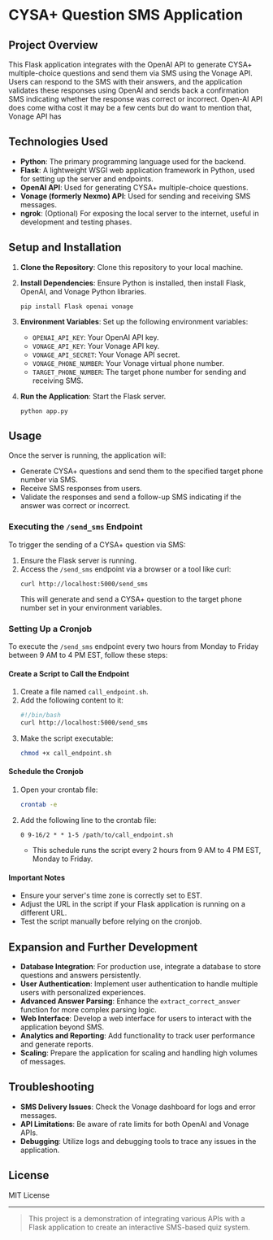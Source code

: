 
# CYSA+ Question SMS Application

## Project Overview
This Flask application integrates with the OpenAI API to generate CYSA+ multiple-choice questions and send them via SMS using the Vonage API. Users can respond to the SMS with their answers, and the application validates these responses using OpenAI and sends back a confirmation SMS indicating whether the response was correct or incorrect. Open-AI API does come witha cost it may be a few cents but do want to mention that, Vonage API has 

## Technologies Used
- **Python**: The primary programming language used for the backend.
- **Flask**: A lightweight WSGI web application framework in Python, used for setting up the server and endpoints.
- **OpenAI API**: Used for generating CYSA+ multiple-choice questions.
- **Vonage (formerly Nexmo) API**: Used for sending and receiving SMS messages.
- **ngrok**: (Optional) For exposing the local server to the internet, useful in development and testing phases.

## Setup and Installation
1. **Clone the Repository**: Clone this repository to your local machine.
2. **Install Dependencies**: Ensure Python is installed, then install Flask, OpenAI, and Vonage Python libraries.
   ```
   pip install Flask openai vonage
   ```
3. **Environment Variables**: Set up the following environment variables:
   - `OPENAI_API_KEY`: Your OpenAI API key.
   - `VONAGE_API_KEY`: Your Vonage API key.
   - `VONAGE_API_SECRET`: Your Vonage API secret.
   - `VONAGE_PHONE_NUMBER`: Your Vonage virtual phone number.
   - `TARGET_PHONE_NUMBER`: The target phone number for sending and receiving SMS.

4. **Run the Application**: Start the Flask server.
   ```
   python app.py
   ```

## Usage
Once the server is running, the application will:
- Generate CYSA+ questions and send them to the specified target phone number via SMS.
- Receive SMS responses from users.
- Validate the responses and send a follow-up SMS indicating if the answer was correct or incorrect.

### Executing the `/send_sms` Endpoint
To trigger the sending of a CYSA+ question via SMS:
1. Ensure the Flask server is running.
2. Access the `/send_sms` endpoint via a browser or a tool like curl:
   ```
   curl http://localhost:5000/send_sms
   ```
   This will generate and send a CYSA+ question to the target phone number set in your environment variables.

### Setting Up a Cronjob
To execute the `/send_sms` endpoint every two hours from Monday to Friday between 9 AM to 4 PM EST, follow these steps:

#### Create a Script to Call the Endpoint
1. Create a file named `call_endpoint.sh`.
2. Add the following content to it:
   ```bash
   #!/bin/bash
   curl http://localhost:5000/send_sms
   ```
3. Make the script executable:
   ```bash
   chmod +x call_endpoint.sh
   ```

#### Schedule the Cronjob
1. Open your crontab file:
   ```bash
   crontab -e
   ```
2. Add the following line to the crontab file:
   ```cron
   0 9-16/2 * * 1-5 /path/to/call_endpoint.sh
   ```
   - This schedule runs the script every 2 hours from 9 AM to 4 PM EST, Monday to Friday.

#### Important Notes
- Ensure your server's time zone is correctly set to EST.
- Adjust the URL in the script if your Flask application is running on a different URL.
- Test the script manually before relying on the cronjob.

## Expansion and Further Development
- **Database Integration**: For production use, integrate a database to store questions and answers persistently.
- **User Authentication**: Implement user authentication to handle multiple users with personalized experiences.
- **Advanced Answer Parsing**: Enhance the `extract_correct_answer` function for more complex parsing logic.
- **Web Interface**: Develop a web interface for users to interact with the application beyond SMS.
- **Analytics and Reporting**: Add functionality to track user performance and generate reports.
- **Scaling**: Prepare the application for scaling and handling high volumes of messages.

## Troubleshooting
- **SMS Delivery Issues**: Check the Vonage dashboard for logs and error messages.
- **API Limitations**: Be aware of rate limits for both OpenAI and Vonage APIs.
- **Debugging**: Utilize logs and debugging tools to trace any issues in the application.

## License
 MIT License


---

> This project is a demonstration of integrating various APIs with a Flask application to create an interactive SMS-based quiz system.

